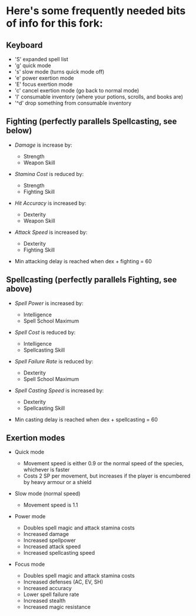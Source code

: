 # Here's some frequently needed bits of info for this fork:

## Keyboard

* 'S' expanded spell list
* 'g' quick mode
* 's' slow mode (turns quick mode off)
* 'e' power exertion mode
* 'E' focus exertion mode
* 'c' cancel exertion mode (go back to normal mode)
* 'I' consumable inventory (where your potions, scrolls, and books are)
* '^d' drop something from consumable inventory

## Fighting (perfectly parallels Spellcasting, see below)

* *Damage* is increase by:
    * Strength
    * Weapon Skill

* *Stamina Cost* is reduced by:
    * Strength
    * Fighting Skill

* *Hit Accuracy* is increased by:
    * Dexterity
    * Weapon Skill

* *Attack Speed* is increased by:
    * Dexterity
    * Fighting Skill

* Min attacking delay is reached when dex + fighting = 60

## Spellcasting (perfectly parallels Fighting, see above)

* *Spell Power* is increased by:
    * Intelligence
    * Spell School Maximum
    
* *Spell Cost* is reduced by:
    * Intelligence
    * Spellcasting Skill

* *Spell Failure Rate* is reduced by:
    * Dexterity
    * Spell School Maximum

* *Spell Casting Speed* is increased by:
    * Dexterity
    * Spellcasting Skill

* Min casting delay is reached when dex + spellcasting = 60

## Exertion modes

* Quick mode
    * Movement speed is either 0.9 or the normal speed of the species, whichever is faster
    * Costs 2 SP per movement, but increases if the player is encumbered by heavy armour or a shield
    
* Slow mode (normal speed)
    * Movement speed is 1.1
    
* Power mode
    * Doubles spell magic and attack stamina costs
    * Increased damage
    * Increased spellpower
    * Increased attack speed
    * Increased spellcasting speed
    
* Focus mode
    * Doubles spell magic and attack stamina costs
    * Increased defenses (AC, EV, SH)
    * Increased accuracy
    * Lower spell failure rate
    * Increased stealth
    * Increased magic resistance

